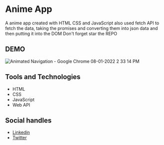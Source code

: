 # Anime App

A anime app created with HTML CSS and JavaScript also used fetch API to fetch the data, taking the promises and converting them into json data and then putting it into the DOM Don't forget star the REPO

## DEMO
![Animated Navigation - Google Chrome 08-01-2022 2 33 14 PM](https://user-images.githubusercontent.com/95171638/153705829-eb3d4ac3-e4f6-473c-9c44-95aaff757ebb.png)


## Tools and Technologies

- HTML
- CSS 
- JavaScript
- Web API

## Social handles

- [Linkedin](https://www.linkedin.com/in/amol-shelke-627813220/)
- [Twitter](https://twitter.com/Amol_shelke09)

